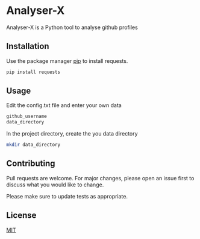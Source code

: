 # Analyser-X

Analyser-X is a Python tool to analyse github profiles 

## Installation

Use the package manager [pip](https://pip.pypa.io/en/stable/) to install requests.

```bash
pip install requests
```

## Usage
Edit the config.txt file and enter your own data
```txt
github_username
data_directory
```
In the project directory, create the you data directory

```bash
mkdir data_directory
```


## Contributing

Pull requests are welcome. For major changes, please open an issue first
to discuss what you would like to change.

Please make sure to update tests as appropriate.

## License

[MIT](https://choosealicense.com/licenses/mit/)